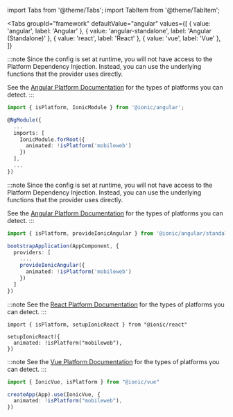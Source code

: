 import Tabs from '@theme/Tabs';
import TabItem from '@theme/TabItem';

<Tabs
groupId="framework"
defaultValue="angular"
values={[
{ value: 'angular', label: 'Angular' },
{ value: 'angular-standalone', label: 'Angular (Standalone)' },
{ value: 'react', label: 'React' },
{ value: 'vue', label: 'Vue' },
]}

> <TabItem value="angular">

:::note
Since the config is set at runtime, you will not have access to the Platform Dependency Injection. Instead, you can use the underlying functions that the provider uses directly.

See the [Angular Platform Documentation](/docs/ionic/angular/platform) for the types of platforms you can detect.
:::

```ts title="app.module.ts"
import { isPlatform, IonicModule } from '@ionic/angular';

@NgModule({
  ...
  imports: [
    IonicModule.forRoot({
      animated: !isPlatform('mobileweb')
    })
  ],
  ...
})
```

</TabItem>
<TabItem value="angular-standalone">

:::note
Since the config is set at runtime, you will not have access to the Platform Dependency Injection. Instead, you can use the underlying functions that the provider uses directly.

See the [Angular Platform Documentation](/docs/ionic/angular/platform) for the types of platforms you can detect.
:::

```ts title="main.ts"
import { isPlatform, provideIonicAngular } from '@ionic/angular/standalone';

bootstrapApplication(AppComponent, {
  providers: [
    ...,
    provideIonicAngular({
      animated: !isPlatform('mobileweb')
    })
  ]
})
```

</TabItem>
<TabItem value="react">

:::note
See the [React Platform Documentation](/docs/ionic/react/platform) for the types of platforms you can detect.
:::

```tsx title="App.tsx"
import { isPlatform, setupIonicReact } from "@ionic/react"

setupIonicReact({
  animated: !isPlatform("mobileweb"),
})
```

</TabItem>
<TabItem value="vue">

:::note
See the [Vue Platform Documentation](/docs/ionic/vue/platform) for the types of platforms you can detect.
:::

```ts title="main.ts"
import { IonicVue, isPlatform } from "@ionic/vue"

createApp(App).use(IonicVue, {
  animated: !isPlatform("mobileweb"),
})
```

</TabItem>
</Tabs>
